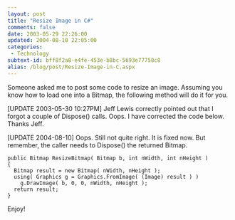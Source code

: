 ```yaml
---
layout: post
title: "Resize Image in C#"
comments: false
date: 2003-05-29 22:26:00
updated: 2004-08-10 22:05:00
categories:
 - Technology
subtext-id: bff8f2a8-e4fe-453e-b8bc-5693e77758c8
alias: /blog/post/Resize-Image-in-C.aspx
---
```



Someone asked me to post some code to resize an image. Assuming you know how to load one into a Bitmap, the following method will do it for you.

[UPDATE 2003-05-30 10:27PM] Jeff Lewis correctly pointed out that I forgot a couple of Dispose() calls. Oops. I have corrected the code below. Thanks Jeff.

[UPDATE 2004-08-10] Oops. Still not quite right. It is fixed now. But remember, the caller needs to Dispose() the returned Bitmap.
    
    public Bitmap ResizeBitmap( Bitmap b, int nWidth, int nHeight )  
    {  
      Bitmap result = new Bitmap( nWidth, nHeight );  
      using( Graphics g = Graphics.FromImage( (Image) result ) )  
        g.DrawImage( b, 0, 0, nWidth, nHeight );  
      return result;  
    }

Enjoy!
